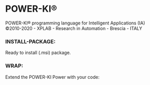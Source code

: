 # POWER-KI&reg;
POWER-KI&reg; programming language for Intelligent Applications (IA)</br> 
&copy;2010-2020 - XPLAB - Research in Automation - Brescia - ITALY

<h3>INSTALL-PACKAGE:</h3>
Ready to install (.msi) package.

<h3>WRAP:</h3>
Extend the POWER-KI Power with your code:
